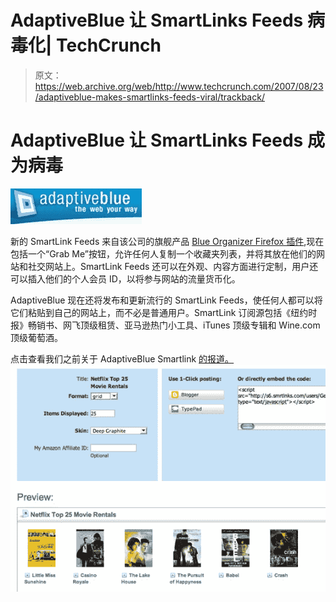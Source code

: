 # AdaptiveBlue 让 SmartLinks Feeds 病毒化| TechCrunch

> 原文：<https://web.archive.org/web/http://www.techcrunch.com/2007/08/23/adaptiveblue-makes-smartlinks-feeds-viral/trackback/>

# AdaptiveBlue 让 SmartLinks Feeds 成为病毒

[![](img/530244958152f7a4e08a377ec137a81d.png)](https://web.archive.org/web/20121128061830/http://www.crunchbase.com/company/adaptiveblue)

新的 SmartLink Feeds 来自该公司的旗舰产品 [Blue Organizer Firefox 插件](https://web.archive.org/web/20121128061830/http://www.adaptiveblue.com/),现在包括一个“Grab Me”按钮，允许任何人复制一个收藏夹列表，并将其放在他们的网站和社交网站上。SmartLink Feeds 还可以在外观、内容方面进行定制，用户还可以插入他们的个人会员 ID，以将参与网站的流量货币化。

AdaptiveBlue 现在还将发布和更新流行的 SmartLink Feeds，使任何人都可以将它们粘贴到自己的网站上，而不必是普通用户。SmartLink 订阅源包括《纽约时报》畅销书、网飞顶级租赁、亚马逊热门小工具、iTunes 顶级专辑和 Wine.com 顶级葡萄酒。

点击查看我们之前关于 AdaptiveBlue Smartlink [的报道。
![smarklinks.jpg](img/01f105fed549ba2fa8545ebf4fbc9cc8.png)](https://web.archive.org/web/20121128061830/http://www.techcrunch.com/2007/05/22/adaptive-blue-releases-new-version-of-blue-organizer/)